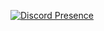 [![Discord Presence](https://lanyard-profile-readme.vercel.app/api/76205558876877973)](https://discord.com/users/76205558876877973)
